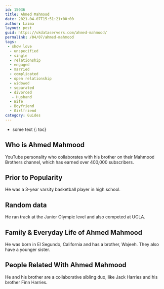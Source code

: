 ```yaml
---
id: 15036
title: Ahmed Mahmood
date: 2021-04-07T15:51:21+00:00
author: Laima
layout: post
guid: https://ukdataservers.com/ahmed-mahmood/
permalink: /04/07/ahmed-mahmood
tags:
 - show love
  - unspecified
  - single
  - relationship
  - engaged
  - married
  - complicated
  - open relationship
  - widowed
  - separated
  - divorced
   - Husband
  - Wife
  - Boyfriend
  - Girlfriend
category: Guides
---
```


* some text
{: toc}


## Who is Ahmed Mahmood
                  
                  
                  
YouTube personality who collaborates with his brother on their Mahmood Brothers channel, which has earned over 400,000 subscribers.
                  
              
            
              
            
                
                
                
## Prior to Popularity
                  
                  
                  
He was a 3-year varsity basketball player in high school.
                  
              
            
              
            
                
                
                
## Random data
                  
                  
                  
He ran track at the Junior Olympic level and also competed at UCLA.
                  
              
            
              
            
                
                
                
## Family & Everyday Life of Ahmed Mahmood
                  
                  
                  
He was born in El Segundo, California and has a brother, Wajeeh. They also have a younger sister.
                  
              
            
              
            
                
                
                
## People Related With Ahmed Mahmood
                  
                  
                  
He and his brother are a collaborative sibling duo, like Jack Harries and his brother Finn Harries.
                  
              
            
              
            
                
              
            
              
              
            
            
              
            
          
          
          